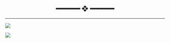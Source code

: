 <h2 align="center"> ━━━━━━  ❖  ━━━━━━ </h2>

---

  <img align="center" src="https://github-readme-stats.vercel.app/api?username=zenithds&hide=prs&show_icons=true&hide_border=true&title_color=F8BD96&text_color=F5E0DC&icon_color=96CDFB&bg_color=1E1E2E
"/>

  <img align="center" src="https://github-readme-stats.vercel.app/api/top-langs/?username=zenithds&layout=compact&title_color=F8BD96&text_color=F5E0DC&icon_color=96CDFB&bg_color=1E1E2E&hide=javascript,lua
" />

